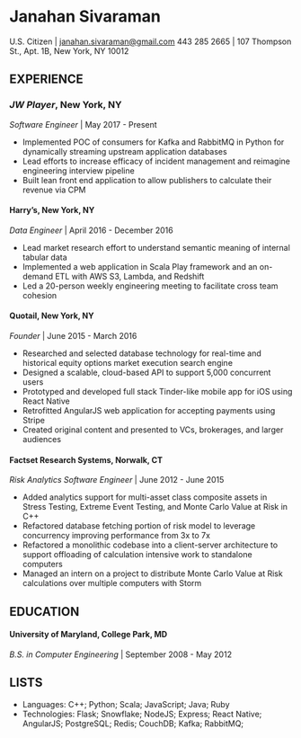 # Janahan Sivaraman
U.S. Citizen | janahan.sivaraman@gmail.com
443 285 2665 | 107 Thompson St., Apt. 1B, New York, NY 10012

## EXPERIENCE
### *JW Player*, New York, NY
_Software Engineer_ | May 2017 - Present
* Implemented POC of consumers for Kafka and RabbitMQ in Python for dynamically streaming upstream application databases
* Lead efforts to increase efficacy of incident management and reimagine engineering interview pipeline
* Built lean front end application to allow publishers to calculate their revenue via CPM

####  **Harry’s**, New York, NY
_Data Engineer_ | April 2016 - December 2016
* Lead market research effort to understand semantic meaning of internal tabular data
* Implemented a web application in Scala Play framework and an on-demand ETL with AWS S3, Lambda, and Redshift
* Led a 20-person weekly engineering meeting to facilitate cross team cohesion

####  **Quotail**, New York, NY
_Founder_ | June 2015 - March 2016
* Researched and selected database technology for real-time and historical equity options
market execution search engine
* Designed a scalable, cloud-based API to support 5,000 concurrent users
* Prototyped and developed full stack Tinder-like mobile app for iOS using React Native
* Retrofitted AngularJS web application for accepting payments using Stripe
* Created original content and presented to VCs, brokerages, and larger audiences

####  **Factset Research Systems**, Norwalk, CT
_Risk Analytics Software Engineer_ | June 2012 - June 2015
* Added analytics support for multi-asset class composite assets in Stress Testing, Extreme
Event Testing, and Monte Carlo Value at Risk in C++
* Refactored database fetching portion of risk model to leverage concurrency improving
performance from 3x to 7x
* Refactored a monolithic codebase into a client-server architecture to support offloading
of calculation intensive work to standalone computers
* Managed an intern on a project to distribute Monte Carlo Value at Risk calculations
over multiple computers with Storm

## EDUCATION
#### **University of Maryland**, College Park, MD
_B.S. in Computer Engineering_ | September 2008 - May 2012

## LISTS
* Languages:    C++; Python; Scala; JavaScript; Java; Ruby
* Technologies: Flask; Snowflake; NodeJS; Express; React Native; AngularJS; 
                PostgreSQL; Redis; CouchDB; Kafka; RabbitMQ;
